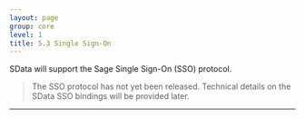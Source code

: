 ```yaml
---
layout: page
group: core
level: 1
title: 5.3 Single Sign-On
---
```


SData will support the Sage Single Sign-On (SSO) protocol.

<blockquote class="warning">The SSO protocol has not yet been released. Technical details on
the SData SSO bindings will be provided later.</blockquote>

* * *